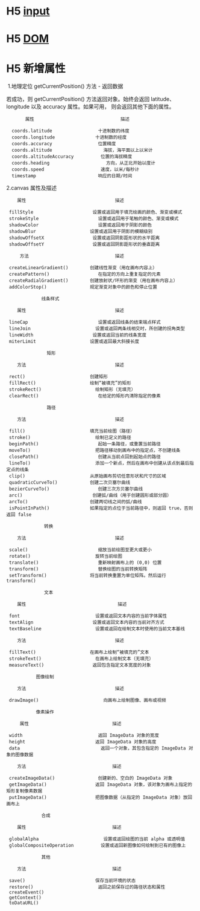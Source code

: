 # H5 [input](https://github.com/BellQ/H5/tree/master/input)

# H5 [DOM](https://github.com/BellQ/H5/tree/master/DOM)

# H5 新增属性
  1.地理定位
  getCurrentPosition() 方法 - 返回数据
  
  若成功，则 getCurrentPosition() 方法返回对象。始终会返回 latitude、longitude 以及 accuracy 属性。如果可用，
  则会返回其他下面的属性。
  
           属性	                             描述
  
      coords.latitude	              十进制数的纬度
      coords.longitude	             十进制数的经度
      coords.accuracy	              位置精度
      coords.altitude	                海拔，海平面以上以米计
      coords.altitudeAccuracy     	   位置的海拔精度
      coords.heading	                 方向，从正北开始以度计
      coords.speed	                   速度，以米/每秒计
      timestamp                    	  响应的日期/时间
  
 2.canvas 属性及描述
 
        属性	                               描述
   
     fillStyle	                    设置或返回用于填充绘画的颜色、渐变或模式
     strokeStyle	                  设置或返回用于笔触的颜色、渐变或模式
     shadowColor	                  设置或返回用于阴影的颜色
     shadowBlur	                   设置或返回用于阴影的模糊级别
     shadowOffsetX	                设置或返回阴影距形状的水平距离
     shadowOffsetY	                设置或返回阴影距形状的垂直距离
 
         方法	                               描述
   
     createLinearGradient()	       创建线性渐变（用在画布内容上）
     createPattern()	              在指定的方向上重复指定的元素
     createRadialGradient()	       创建放射状/环形的渐变（用在画布内容上）
     addColorStop()	               规定渐变对象中的颜色和停止位置
 
                 线条样式
                 
        属性	                               描述
   
     lineCap	                      设置或返回线条的结束端点样式
     lineJoin	                     设置或返回两条线相交时，所创建的拐角类型
     lineWidth	                    设置或返回当前的线条宽度
     miterLimit	                   设置或返回最大斜接长度
 
                   矩形
                   
        方法	                               描述
   
     rect()	                       创建矩形
     fillRect()	                   绘制“被填充”的矩形
     strokeRect()	                 绘制矩形（无填充）
     clearRect()	                  在给定的矩形内清除指定的像素
 
                   路径
                    
        方法	                               描述
   
     fill()	                       填充当前绘图（路径）
     stroke()	                     绘制已定义的路径
     beginPath()	                  起始一条路径，或重置当前路径
     moveTo()	                     把路径移动到画布中的指定点，不创建线条
     closePath()	                  创建从当前点回到起始点的路径
     lineTo()	                     添加一个新点，然后在画布中创建从该点到最后指定点的线条
     clip()	                       从原始画布剪切任意形状和尺寸的区域
     quadraticCurveTo()	           创建二次贝塞尔曲线
     bezierCurveTo()	              创建三次方贝塞尔曲线
     arc()	                        创建弧/曲线（用于创建圆形或部分圆）
     arcTo()                       创建两切线之间的弧/曲线
     isPointInPath()               如果指定的点位于当前路径中，则返回 true，否则返回 false
 
                  转换
                  
        方法	                               描述
   
     scale()	                      缩放当前绘图至更大或更小
     rotate()	                     旋转当前绘图
     translate()	                  重新映射画布上的 (0,0) 位置
     transform()	                  替换绘图的当前转换矩阵
     setTransform()	               将当前转换重置为单位矩阵。然后运行 transform()
 
                  文本
                  
        属性                               	描述
   
     font	                         设置或返回文本内容的当前字体属性
     textAlign	                    设置或返回文本内容的当前对齐方式
     textBaseline	                 设置或返回在绘制文本时使用的当前文本基线
 
        方法	                               描述
   
     fillText()	                   在画布上绘制“被填充的”文本
     strokeText()	                 在画布上绘制文本（无填充）
     measureText()	                返回包含指定文本宽度的对象
 
               图像绘制
               
        方法	                               描述
   
     drawImage()	                    向画布上绘制图像、画布或视频
 
               像素操作
               
         属性	                              描述
    
     width	                          返回 ImageData 对象的宽度
     height	                         返回 ImageData 对象的高度
     data	                           返回一个对象，其包含指定的 ImageData 对象的图像数据
 
        方法	                              描述
    
     createImageData()	              创建新的、空白的 ImageData 对象
     getImageData()	                 返回 ImageData 对象，该对象为画布上指定的矩形复制像素数据
     putImageData()	                 把图像数据（从指定的 ImageData 对象）放回画布上
 
                 合成
                
        属性	                              描述

     globalAlpha	                    设置或返回绘图的当前 alpha 或透明值
     globalCompositeOperation	       设置或返回新图像如何绘制到已有的图像上
 
                 其他
                
        方法	                              描述
    
     save()	                         保存当前环境的状态
     restore()	                      返回之前保存过的路径状态和属性
     createEvent()	 
     getContext()	 
     toDataURL()	
